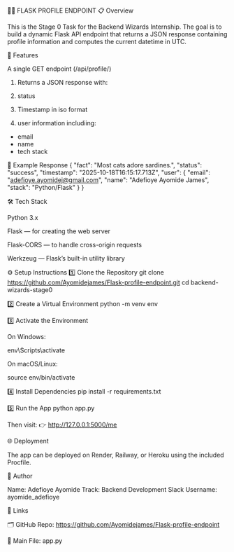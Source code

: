 🧙‍♂️ FLASK PROFILE ENDPOINT
📋 Overview

This is the Stage 0 Task for the Backend Wizards Internship.
The goal is to build a dynamic Flask API endpoint that returns a JSON response containing profile information and computes the current datetime in UTC.

🚀 Features

A single GET endpoint (/api/profile/<username>)
1. Returns a JSON response with:

2. status

3. Timestamp in iso format

4. user information includiing:
* email
* name
* tech stack

🧩 Example Response
{
  "fact": "Most cats adore sardines.",
  "status": "success",
  "timestamp": "2025-10-18T16:15:17.713Z",
  "user": {
    "email": "adefioye.ayomidej@gmail.com",
    "name": "Adefioye Ayomide James",
    "stack": "Python/Flask"
  }
}

🛠️ Tech Stack

Python 3.x

Flask — for creating the web server

Flask-CORS — to handle cross-origin requests

Werkzeug — Flask’s built-in utility library

⚙️ Setup Instructions
1️⃣ Clone the Repository
git clone https://github.com/Ayomidejames/Flask-profile-endpoint.git
cd backend-wizards-stage0

2️⃣ Create a Virtual Environment
python -m venv env

3️⃣ Activate the Environment

On Windows:

env\Scripts\activate


On macOS/Linux:

source env/bin/activate

4️⃣ Install Dependencies
pip install -r requirements.txt

5️⃣ Run the App
python app.py


Then visit:
👉 http://127.0.0.1:5000/me

🌐 Deployment

The app can be deployed on Render, Railway, or Heroku using the included Procfile.

🧠 Author

Name: Adefioye Ayomide
Track: Backend Development
Slack Username: ayomide_adefioye

📎 Links

🗂️ GitHub Repo:  https://github.com/Ayomidejames/Flask-profile-endpoint

📄 Main File: app.py
